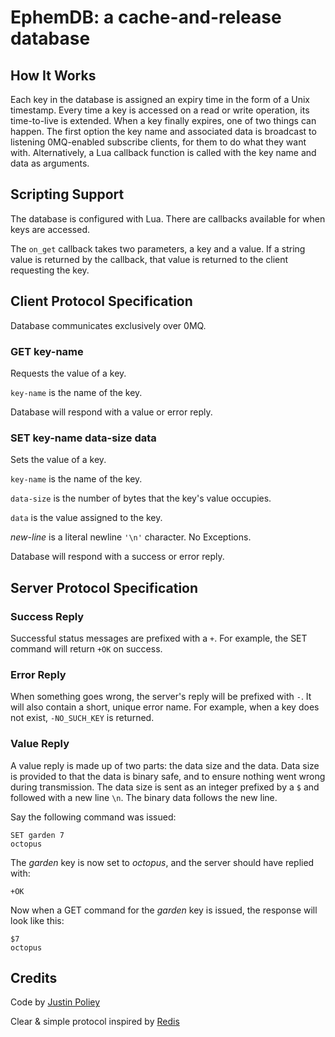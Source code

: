 # EphemDB: a cache-and-release database

## How It Works

Each key in the database is assigned an expiry time in the form of a Unix timestamp.
Every time a key is accessed on a read or write operation, its time-to-live is extended.
When a key finally expires, one of two things can happen.
The first option the key name and associated data is broadcast to listening 0MQ-enabled subscribe clients, for them to do what they want with.
Alternatively, a Lua callback function is called with the key name and data as arguments.

## Scripting Support

The database is configured with Lua.
There are callbacks available for when keys are accessed.

The `on_get` callback takes two parameters, a key and a value.
If a string value is returned by the callback, that value is returned to the client requesting the key.

## Client Protocol Specification

Database communicates exclusively over 0MQ.

### GET key-name

Requests the value of a key.

`key-name` is the name of the key.

Database will respond with a value or error reply.

### SET key-name data-size <new-line> data

Sets the value of a key.

`key-name` is the name of the key.

`data-size` is the number of bytes that the key's value occupies.

`data` is the value assigned to the key.

*new-line* is a literal newline `'\n'` character. No Exceptions.

Database will respond with a success or error reply.

## Server Protocol Specification

### Success Reply

Successful status messages are prefixed with a `+`.
For example, the SET command will return `+OK` on success.

### Error Reply

When something goes wrong, the server's reply will be prefixed with `-`.
It will also contain a short, unique error name.
For example, when a key does not exist, `-NO_SUCH_KEY` is returned.

### Value Reply

A value reply is made up of two parts: the data size and the data.
Data size is provided to that the data is binary safe, and to ensure nothing went wrong during transmission.
The data size is sent as an integer prefixed by a `$` and followed with a new line `\n`.
The binary data follows the new line.

Say the following command was issued:

    SET garden 7
    octopus

The *garden* key is now set to *octopus*, and the server should have replied with:

    +OK

Now when a GET command for the *garden* key is issued, the response will look like this:

    $7
    octopus

## Credits

Code by [Justin Poliey](http://justinpoliey.com)

Clear & simple protocol inspired by [Redis](http://redis.io)